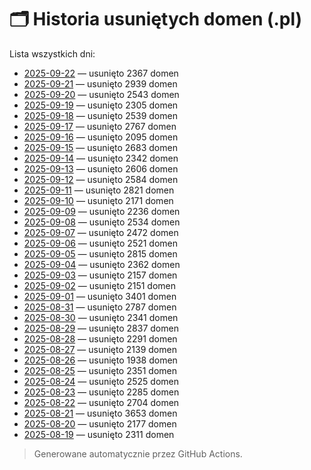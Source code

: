 # 🗂️ Historia usuniętych domen (.pl)

Lista wszystkich dni:

- [2025-09-22](days/2025-09-22.md) — usunięto 2367 domen
- [2025-09-21](days/2025-09-21.md) — usunięto 2939 domen
- [2025-09-20](days/2025-09-20.md) — usunięto 2543 domen
- [2025-09-19](days/2025-09-19.md) — usunięto 2305 domen
- [2025-09-18](days/2025-09-18.md) — usunięto 2539 domen
- [2025-09-17](days/2025-09-17.md) — usunięto 2767 domen
- [2025-09-16](days/2025-09-16.md) — usunięto 2095 domen
- [2025-09-15](days/2025-09-15.md) — usunięto 2683 domen
- [2025-09-14](days/2025-09-14.md) — usunięto 2342 domen
- [2025-09-13](days/2025-09-13.md) — usunięto 2606 domen
- [2025-09-12](days/2025-09-12.md) — usunięto 2584 domen
- [2025-09-11](days/2025-09-11.md) — usunięto 2821 domen
- [2025-09-10](days/2025-09-10.md) — usunięto 2171 domen
- [2025-09-09](days/2025-09-09.md) — usunięto 2236 domen
- [2025-09-08](days/2025-09-08.md) — usunięto 2534 domen
- [2025-09-07](days/2025-09-07.md) — usunięto 2472 domen
- [2025-09-06](days/2025-09-06.md) — usunięto 2521 domen
- [2025-09-05](days/2025-09-05.md) — usunięto 2815 domen
- [2025-09-04](days/2025-09-04.md) — usunięto 2362 domen
- [2025-09-03](days/2025-09-03.md) — usunięto 2157 domen
- [2025-09-02](days/2025-09-02.md) — usunięto 2151 domen
- [2025-09-01](days/2025-09-01.md) — usunięto 3401 domen
- [2025-08-31](days/2025-08-31.md) — usunięto 2787 domen
- [2025-08-30](days/2025-08-30.md) — usunięto 2341 domen
- [2025-08-29](days/2025-08-29.md) — usunięto 2837 domen
- [2025-08-28](days/2025-08-28.md) — usunięto 2291 domen
- [2025-08-27](days/2025-08-27.md) — usunięto 2139 domen
- [2025-08-26](days/2025-08-26.md) — usunięto 1938 domen
- [2025-08-25](days/2025-08-25.md) — usunięto 2351 domen
- [2025-08-24](days/2025-08-24.md) — usunięto 2525 domen
- [2025-08-23](days/2025-08-23.md) — usunięto 2285 domen
- [2025-08-22](days/2025-08-22.md) — usunięto 2704 domen
- [2025-08-21](days/2025-08-21.md) — usunięto 3653 domen
- [2025-08-20](days/2025-08-20.md) — usunięto 2177 domen
- [2025-08-19](days/2025-08-19.md) — usunięto 2311 domen

> Generowane automatycznie przez GitHub Actions.
